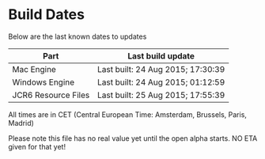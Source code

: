 # Build Dates

Below are the last known dates to updates

Part | Last build update
-----|-----
Mac Engine | Last built: 24 Aug 2015; 17:30:39
Windows Engine | Last built: 24 Aug 2015; 01:12:59
JCR6 Resource Files | Last built: 25 Aug 2015; 17:55:39
All times are in CET (Central European Time: Amsterdam, Brussels, Paris, Madrid)


Please note this file has no real value yet until the open alpha starts. NO ETA given for that yet!
